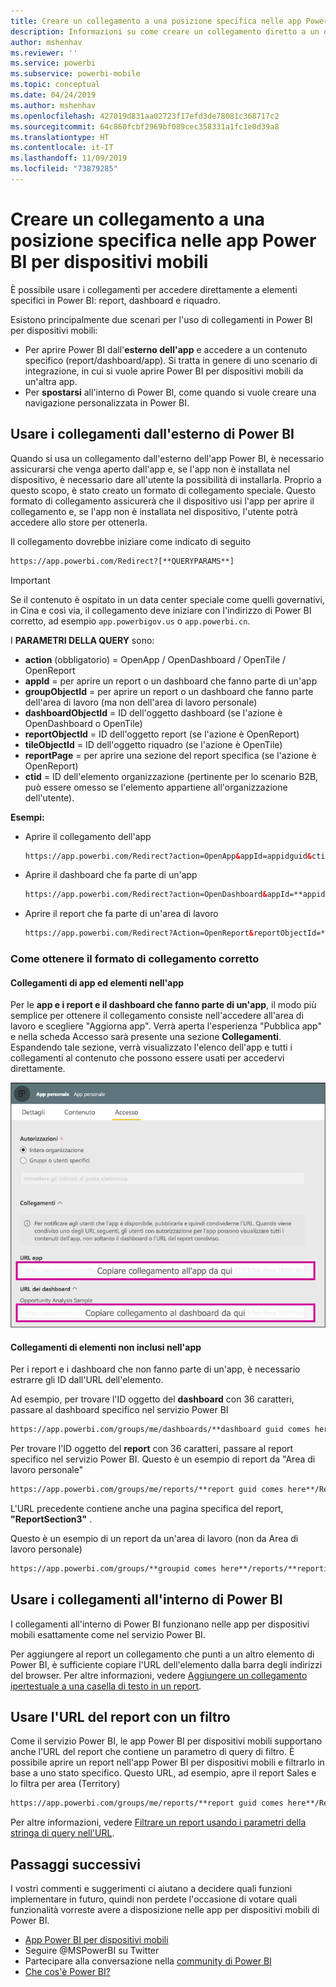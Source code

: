 ```yaml
---
title: Creare un collegamento a una posizione specifica nelle app Power BI per dispositivi mobili
description: Informazioni su come creare un collegamento diretto a un dashboard, un riquadro o un report specifico nell'app Power BI per dispositivi mobili con un collegamento Uniform Resource Identifier (URI).
author: mshenhav
ms.reviewer: ''
ms.service: powerbi
ms.subservice: powerbi-mobile
ms.topic: conceptual
ms.date: 04/24/2019
ms.author: mshenhav
ms.openlocfilehash: 427019d831aa02723f17efd3de78081c368717c2
ms.sourcegitcommit: 64c860fcbf2969bf089cec358331a1fc1e0d39a8
ms.translationtype: HT
ms.contentlocale: it-IT
ms.lasthandoff: 11/09/2019
ms.locfileid: "73879285"
---
```

# <a name="create-a-link-to-a-specific-location-in-the-power-bi-mobile-apps"></a>Creare un collegamento a una posizione specifica nelle app Power BI per dispositivi mobili
È possibile usare i collegamenti per accedere direttamente a elementi specifici in Power BI: report, dashboard e riquadro.

Esistono principalmente due scenari per l'uso di collegamenti in Power BI per dispositivi mobili: 

* Per aprire Power BI dall'**esterno dell'app** e accedere a un contenuto specifico (report/dashboard/app). Si tratta in genere di uno scenario di integrazione, in cui si vuole aprire Power BI per dispositivi mobili da un'altra app. 
* Per **spostarsi** all'interno di Power BI, come quando si vuole creare una navigazione personalizzata in Power BI.


## <a name="use-links-from-outside-of-power-bi"></a>Usare i collegamenti dall'esterno di Power BI
Quando si usa un collegamento dall'esterno dell'app Power BI, è necessario assicurarsi che venga aperto dall'app e, se l'app non è installata nel dispositivo, è necessario dare all'utente la possibilità di installarla. Proprio a questo scopo, è stato creato un formato di collegamento speciale. Questo formato di collegamento assicurerà che il dispositivo usi l'app per aprire il collegamento e, se l'app non è installata nel dispositivo, l'utente potrà accedere allo store per ottenerla.

Il collegamento dovrebbe iniziare come indicato di seguito  
```html
https://app.powerbi.com/Redirect?[**QUERYPARAMS**]
```

> [!IMPORTANT]
> Se il contenuto è ospitato in un data center speciale come quelli governativi, in Cina e così via, il collegamento deve iniziare con l'indirizzo di Power BI corretto, ad esempio `app.powerbigov.us` o `app.powerbi.cn`.   
>


I **PARAMETRI DELLA QUERY** sono:
* **action** (obbligatorio) = OpenApp / OpenDashboard / OpenTile / OpenReport
* **appId** = per aprire un report o un dashboard che fanno parte di un'app 
* **groupObjectId** = per aprire un report o un dashboard che fanno parte dell'area di lavoro (ma non dell'area di lavoro personale)
* **dashboardObjectId** = ID dell'oggetto dashboard (se l'azione è OpenDashboard o OpenTile)
* **reportObjectId** = ID dell'oggetto report (se l'azione è OpenReport)
* **tileObjectId** = ID dell'oggetto riquadro (se l'azione è OpenTile)
* **reportPage** = per aprire una sezione del report specifica (se l'azione è OpenReport)
* **ctid** = ID dell'elemento organizzazione (pertinente per lo scenario B2B, può essere omesso se l'elemento appartiene all'organizzazione dell'utente).

**Esempi:**

* Aprire il collegamento dell'app 
  ```html
  https://app.powerbi.com/Redirect?action=OpenApp&appId=appidguid&ctid=organizationid
  ```

* Aprire il dashboard che fa parte di un'app 
  ```html
  https://app.powerbi.com/Redirect?action=OpenDashboard&appId=**appidguid**&dashboardObjectId=**dashboardidguid**&ctid=**organizationid**
  ```

* Aprire il report che fa parte di un'area di lavoro
  ```html
  https://app.powerbi.com/Redirect?Action=OpenReport&reportObjectId=**reportidguid**&groupObjectId=**groupidguid**&reportPage=**ReportSectionName**
  ```

### <a name="how-to-get-the-right-link-format"></a>Come ottenere il formato di collegamento corretto

#### <a name="links-of-apps-and-items-in-app"></a>Collegamenti di app ed elementi nell'app

Per le **app e i report e il dashboard che fanno parte di un'app**, il modo più semplice per ottenere il collegamento consiste nell'accedere all'area di lavoro e scegliere "Aggiorna app". Verrà aperta l'esperienza "Pubblica app" e nella scheda Accesso sarà presente una sezione **Collegamenti**. Espandendo tale sezione, verrà visualizzato l'elenco dell'app e tutti i collegamenti al contenuto che possono essere usati per accedervi direttamente.

![Collegamenti di Pubblica app di Power BI ](./media/mobile-apps-links/mobile-link-copy-app-links.png)

#### <a name="links-of-items-not-in-app"></a>Collegamenti di elementi non inclusi nell'app 

Per i report e i dashboard che non fanno parte di un'app, è necessario estrarre gli ID dall'URL dell'elemento.

Ad esempio, per trovare l'ID oggetto del **dashboard** con 36 caratteri, passare al dashboard specifico nel servizio Power BI 

```html
https://app.powerbi.com/groups/me/dashboards/**dashboard guid comes here**?ctid=**organization id comes here**`
```

Per trovare l'ID oggetto del **report** con 36 caratteri, passare al report specifico nel servizio Power BI.
Questo è un esempio di report da "Area di lavoro personale"

```html
https://app.powerbi.com/groups/me/reports/**report guid comes here**/ReportSection3?ctid=**organization id comes here**`
```
L'URL precedente contiene anche una pagina specifica del report, **"ReportSection3"** .

Questo è un esempio di un report da un'area di lavoro (non da Area di lavoro personale)

```html
https://app.powerbi.com/groups/**groupid comes here**/reports/**reportid comes here**/ReportSection1?ctid=**organizationid comes here**
```

## <a name="use-links-inside-power-bi"></a>Usare i collegamenti all'interno di Power BI

I collegamenti all'interno di Power BI funzionano nelle app per dispositivi mobili esattamente come nel servizio Power BI.

Per aggiungere al report un collegamento che punti a un altro elemento di Power BI, è sufficiente copiare l'URL dell'elemento dalla barra degli indirizzi del browser. Per altre informazioni, vedere [Aggiungere un collegamento ipertestuale a una casella di testo in un report](https://docs.microsoft.com/power-bi/service-add-hyperlink-to-text-box).

## <a name="use-report-url-with-filter"></a>Usare l'URL del report con un filtro
Come il servizio Power BI, le app Power BI per dispositivi mobili supportano anche l'URL del report che contiene un parametro di query di filtro. È possibile aprire un report nell'app Power BI per dispositivi mobili e filtrarlo in base a uno stato specifico. Questo URL, ad esempio, apre il report Sales e lo filtra per area (Territory)

```html
https://app.powerbi.com/groups/me/reports/**report guid comes here**/ReportSection3?ctid=**organization id comes here**&filter=Store/Territory eq 'NC'
```

Per altre informazioni, vedere [Filtrare un report usando i parametri della stringa di query nell'URL](https://docs.microsoft.com/power-bi/service-url-filters).

## <a name="next-steps"></a>Passaggi successivi
I vostri commenti e suggerimenti ci aiutano a decidere quali funzioni implementare in futuro, quindi non perdete l'occasione di votare quali funzionalità vorreste avere a disposizione nelle app per dispositivi mobili di Power BI. 

* [App Power BI per dispositivi mobili](mobile-apps-for-mobile-devices.md)
* Seguire @MSPowerBI su Twitter
* Partecipare alla conversazione nella [community di Power BI](https://community.powerbi.com/)
* [Che cos'è Power BI?](../../fundamentals/power-bi-overview.md)


